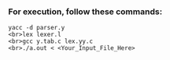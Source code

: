 ### For execution, follow these commands:
    yacc -d parser.y
    <br>lex lexer.l
    <br>gcc y.tab.c lex.yy.c
    <br>./a.out < <Your_Input_File_Here>
